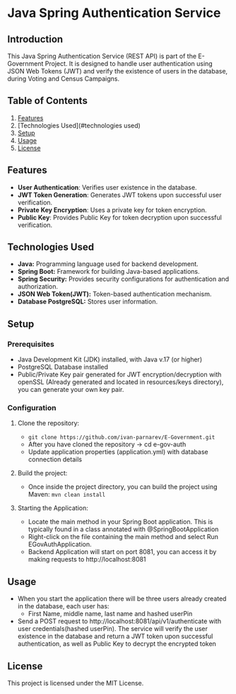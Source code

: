 # Java Spring Authentication Service
## Introduction

This Java Spring Authentication Service (REST API) is part of the E-Government Project.
It is designed to handle user authentication using JSON Web Tokens (JWT) and verify the existence of users in the database,
during Voting and Census Campaigns.

## Table of Contents

1. [Features](#features)
1. [Technologies Used](#technologies used)
1. [Setup](#setup)
1. [Usage](#usage)
1. [License](#license)

## Features

* **User Authentication**: Verifies user existence in the database.
* **JWT Token Generation**: Generates JWT tokens upon successful user verification.
* **Private Key Encryption**: Uses a private key for token encryption.
* **Public Key**: Provides Public Key for token decryption upon successful verification.

## Technologies Used

* **Java:** Programming language used for backend development.
* **Spring Boot:**  Framework for building Java-based applications.
* **Spring Security:**  Provides security configurations for authentication and authorization.
* **JSON Web Token(JWT):** Token-based authentication mechanism.
* **Database PostgreSQL:** Stores user information.

## Setup
### Prerequisites

* Java Development Kit (JDK) installed, with Java v.17 (or higher)
* PostgreSQL Database installed
* Public/Private Key pair generated for JWT encryption/decryption with openSSL (Already generated and located in resources/keys directory),
you can generate your own key pair.

### Configuration

1. Clone the repository:
   * `git clone https://github.com/ivan-parnarev/E-Government.git`
   * After you have cloned the repository -> cd e-gov-auth
   * Update application properties (application.yml) with database connection details

1. Build the project:
   * Once inside the project directory, you can build the project using Maven: `mvn clean install`

1. Starting the Application:
   * Locate the main method in your Spring Boot application. This is typically found in a class annotated with @SpringBootApplication
   * Right-click on the file containing the main method and select Run EGovAuthApplication.
   * Backend Application will start on port 8081, you can access it by making requests to http://localhost:8081


## Usage

* When you start the application there will be three users already created in the database, each user has:
    - First Name, middle name, last name and hashed userPin
* Send a POST request to http://localhost:8081/api/v1/authenticate with user credentials(hashed userPin).
  The service will verify the user existence in the database and return a JWT token upon successful authentication, as well as Public Key to decrypt the encrypted  token

## License

This project is licensed under the MIT License.